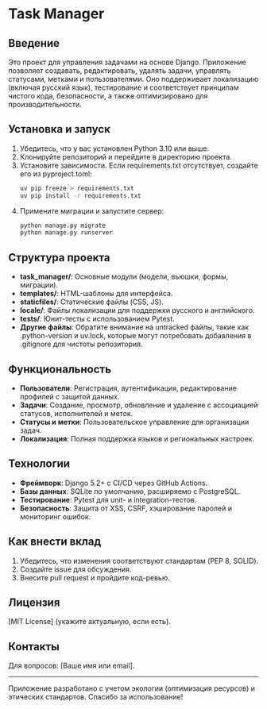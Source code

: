 # Task Manager

## Введение

Это проект для управления задачами на основе Django. Приложение позволяет создавать, редактировать, удалять задачи, управлять статусами, метками и пользователями. Оно поддерживает локализацию (включая русский язык), тестирование и соответствует принципам чистого кода, безопасности, а также оптимизировано для производительности.

## Установка и запуск

1. Убедитесь, что у вас установлен Python 3.10 или выше.
2. Клонируйте репозиторий и перейдите в директорию проекта.
3. Установите зависимости. Если requirements.txt отсутствует, создайте его из pyproject.toml:
   ```bash
   uv pip freeze > requirements.txt
   uv pip install -r requirements.txt
   ```
4. Примените миграции и запустите сервер:
   ```bash
   python manage.py migrate
   python manage.py runserver
   ```

## Структура проекта

- **task_manager/**: Основные модули (модели, вьюшки, формы, миграции).
- **templates/**: HTML-шаблоны для интерфейса.
- **staticfiles/**: Статические файлы (CSS, JS).
- **locale/**: Файлы локализации для поддержки русского и английского.
- **tests/**: Юнит-тесты с использованием Pytest.
- **Другие файлы**: Обратите внимание на untracked файлы, такие как .python-version и uv.lock, которые могут потребовать добавления в .gitignore для чистоты репозитория.

## Функциональность

- **Пользователи**: Регистрация, аутентификация, редактирование профилей с защитой данных.
- **Задачи**: Создание, просмотр, обновление и удаление с ассоциацией статусов, исполнителей и меток.
- **Статусы и метки**: Пользовательское управление для организации задач.
- **Локализация**: Полная поддержка языков и региональных настроек.

## Технологии

- **Фреймворк**: Django 5.2+ с CI/CD через GitHub Actions.
- **Базы данных**: SQLite по умолчанию, расширяемо с PostgreSQL.
- **Тестирование**: Pytest для unit- и integration-тестов.
- **Безопасность**: Защита от XSS, CSRF, хэширование паролей и мониторинг ошибок.

## Как внести вклад

1. Убедитесь, что изменения соответствуют стандартам (PEP 8, SOLID).
2. Создайте issue для обсуждения.
3. Внесите pull request и пройдите код-ревью.

## Лицензия

[MIT License] (укажите актуальную, если есть).

## Контакты

Для вопросов: [Ваше имя или email].

---

Приложение разработано с учетом экологии (оптимизация ресурсов) и этических стандартов. Спасибо за использование!